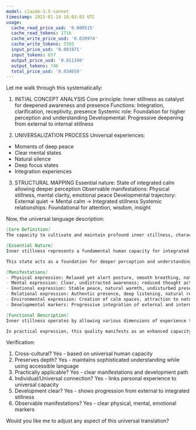 ```yaml
---
model: claude-3.5-sonnet
timestamp: 2025-01-14 18:03:02 UTC
usage:
  cache_read_price_usd: '0.000515'
  cache_read_tokens: 1716
  cache_write_price_usd: '0.020974'
  cache_write_tokens: 5593
  input_price_usd: '0.001971'
  input_tokens: 657
  output_price_usd: '0.011190'
  output_tokens: 746
  total_price_usd: '0.034650'
---
```


Let me walk through this systematically:

1. INITIAL CONCEPT ANALYSIS
Core principle: Inner stillness as catalyst for deepened awareness and presence
Functions: Integration, clarification, receptivity, presence
Systemic role: Foundation for higher perception and understanding
Developmental: Progressive deepening from external to internal stillness

2. UNIVERSALIZATION PROCESS
Universal experiences:
- Moments of deep peace
- Clear mental states
- Natural silence
- Deep focus states
- Integration experiences

3. STRUCTURAL MAPPING
Essential nature: State of integrated calm allowing deeper perception
Observable manifestations: Physical stillness, mental clarity, emotional peace
Developmental trajectory: External quiet → Mental calm → Integrated stillness
Systemic relationships: Foundational for attention, wisdom, insight

Now, the universal language description:

```markdown
[Core Definition]
The capacity to cultivate and maintain profound inner stillness, characterized by the natural integration of physical calm, mental clarity, and emotional peace. This state of unified quiet enables heightened awareness and deeper perception of reality while fostering receptivity to subtle aspects of experience.

[Essential Nature]
Inner stillness represents a fundamental human capacity for integrated calm that transcends mere absence of noise or activity. It manifests as a dynamic state of alert receptivity, where external and internal movements settle into natural harmony. This quality combines physical, mental, and emotional dimensions of experience into a unified state of clear presence.

This state acts as a foundation for deeper perception and understanding, naturally arising when various aspects of our being align in sustained quiet. Rather than forced suppression of activity, it represents the discovery of an already-present dimension of experience that becomes accessible through progressive refinement of awareness.

[Manifestations]
- Physical expression: Relaxed yet alert posture, smooth breathing, natural economy of movement
- Mental expression: Clear, undistracted awareness; reduced thought activity; enhanced perception
- Emotional expression: Stable peace, natural warmth, undisturbed presence
- Relational expression: Authentic presence, deep listening, natural responsiveness
- Environmental expression: Creation of calm spaces, attraction to natural quiet, appreciation of silence
- Developmental markers: Progressive integration of external and internal quiet, deepening capacity for sustained stillness, natural emergence of clarity

[Functional Description]
Inner stillness operates by allowing various dimensions of experience to settle into their natural state of harmony. Like a pool of water becoming clear when undisturbed, this quality enables clarity by reducing unnecessary movement at physical, mental, and emotional levels. It works not through forced control but through the cultivation of conditions that allow natural settling to occur.

In practical expression, this quality manifests as an enhanced capacity to remain centered and clear amid activity, combining outer engagement with inner quiet. It enables more precise perception, deeper understanding, and more authentic response to life situations. This foundation of integrated calm supports all forms of deep understanding and meaningful action while fostering natural wisdom and presence.
```

Verification:
1. Cross-cultural? Yes - based on universal human capacity
2. Preserves depth? Yes - maintains sophisticated understanding while using accessible language
3. Practically applicable? Yes - clear manifestations and development path
4. Individual/Universal connection? Yes - links personal experience to universal capacity
5. Development clear? Yes - shows progression from external to integrated stillness
6. Observable manifestations? Yes - clear physical, mental, emotional markers

Would you like me to adjust any aspect of this universal translation?